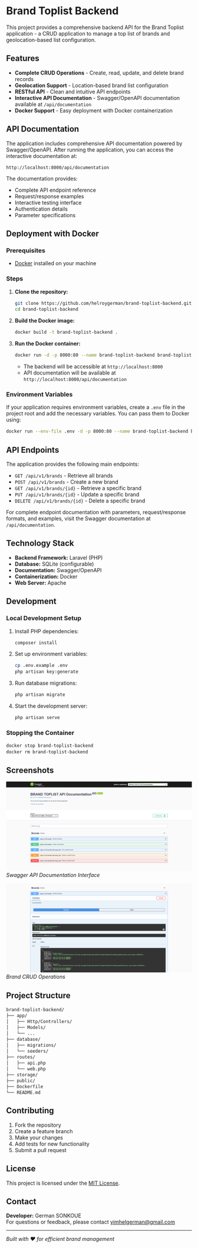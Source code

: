 # Brand Toplist Backend

This project provides a comprehensive backend API for the Brand Toplist application - a CRUD application to manage a top list of brands  and geolocation-based list configuration.

## Features

- **Complete CRUD Operations** - Create, read, update, and delete brand records
- **Geolocation Support** - Location-based brand list configuration
- **RESTful API** - Clean and intuitive API endpoints
- **Interactive API Documentation** - Swagger/OpenAPI documentation available at `/api/documentation`
- **Docker Support** - Easy deployment with Docker containerization

## API Documentation

The application includes comprehensive API documentation powered by Swagger/OpenAPI. After running the application, you can access the interactive documentation at:

```
http://localhost:8000/api/documentation
```

The documentation provides:
- Complete API endpoint reference
- Request/response examples
- Interactive testing interface
- Authentication details
- Parameter specifications

## Deployment with Docker

### Prerequisites
- [Docker](https://www.docker.com/get-started) installed on your machine

### Steps

1. **Clone the repository:**
    ```bash
    git clone https://github.com/helroygerman/brand-toplist-backend.git
    cd brand-toplist-backend
    ```

2. **Build the Docker image:**
    ```bash
    docker build -t brand-toplist-backend .
    ```

3. **Run the Docker container:**
    ```bash
    docker run -d -p 8000:80 --name brand-toplist-backend brand-toplist-backend
    ```
    - The backend will be accessible at `http://localhost:8000`
    - API documentation will be available at `http://localhost:8000/api/documentation`

### Environment Variables

If your application requires environment variables, create a `.env` file in the project root and add the necessary variables. You can pass them to Docker using:

```bash
docker run --env-file .env -d -p 8000:80 --name brand-toplist-backend brand-toplist-backend
```

## API Endpoints

The application provides the following main endpoints:

- `GET /api/v1/brands` - Retrieve all brands
- `POST /api/v1/brands` - Create a new brand
- `GET /api/v1/brands/{id}` - Retrieve a specific brand
- `PUT /api/v1/brands/{id}` - Update a specific brand
- `DELETE /api/v1/brands/{id}` - Delete a specific brand

For complete endpoint documentation with parameters, request/response formats, and examples, visit the Swagger documentation at `/api/documentation`.

## Technology Stack

- **Backend Framework:** Laravel (PHP)
- **Database:** SQLite (configurable)
- **Documentation:** Swagger/OpenAPI
- **Containerization:** Docker
- **Web Server:** Apache

## Development

### Local Development Setup

1. Install PHP dependencies:
    ```bash
    composer install
    ```

2. Set up environment variables:
    ```bash
    cp .env.example .env
    php artisan key:generate
    ```

3. Run database migrations:
    ```bash
    php artisan migrate
    ```

4. Start the development server:
    ```bash
    php artisan serve
    ```

### Stopping the Container

```bash
docker stop brand-toplist-backend
docker rm brand-toplist-backend
```

## Screenshots

![API Documentation](screenshots/screenshot1.png)
*Swagger API Documentation Interface*

![Brand Management](screenshots/screenshot2.png)
*Brand CRUD Operations*

## Project Structure

```
brand-toplist-backend/
├── app/
│   ├── Http/Controllers/
│   ├── Models/
│   └── ...
├── database/
│   ├── migrations/
│   └── seeders/
├── routes/
│   ├── api.php
│   └── web.php
├── storage/
├── public/
├── Dockerfile
└── README.md
```



## Contributing

1. Fork the repository
2. Create a feature branch
3. Make your changes
4. Add tests for new functionality
5. Submit a pull request

## License

This project is licensed under the [MIT License](LICENSE).

## Contact

**Developer:** German SONKOUE  
For questions or feedback, please contact [yimhelgerman@gmail.com](mailto:yimhelgerman@gmail.com)

---

*Built with ❤️ for efficient brand management*